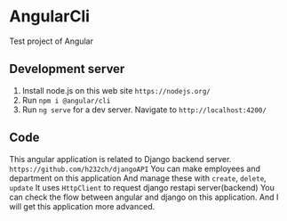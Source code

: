# AngularCli

Test project of Angular

## Development server

1. Install node.js on this web site `https://nodejs.org/`
2. Run `npm i @angular/cli`
3. Run `ng serve` for a dev server. Navigate to `http://localhost:4200/`

## Code

This angular application is related to Django backend server.
`https://github.com/h232ch/djangoAPI`
You can make employees and department on this application
And manage these with `create`, `delete`, `update`
It uses `HttpClient` to request django restapi server(backend)
You can check the flow between angular and django on this application.
And I will get this application more advanced.
